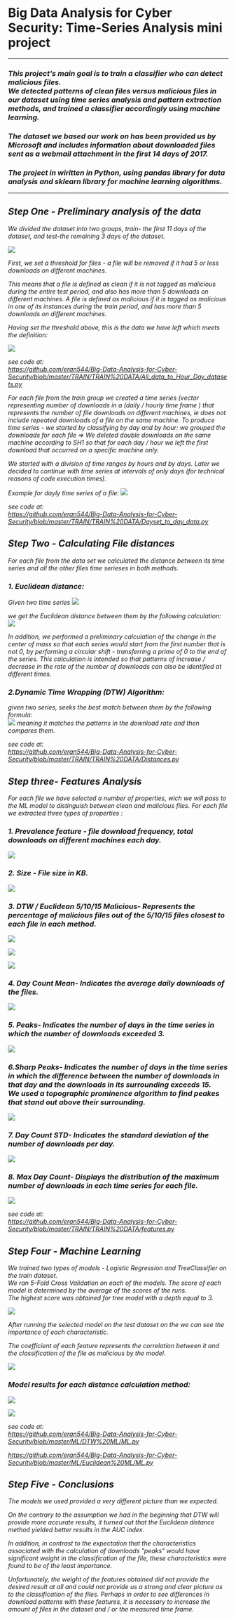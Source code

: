 # <b> Big Data Analysis for Cyber Security: Time-Series Analysis mini project </b>
<hr>


### <i> This project's main goal is to train a classifier who can detect malicious files.<br>                                        We detected patterns of clean files versus malicious files in our dataset using time series analysis and pattern extraction methods, and trained a classifier accordingly using machine learning. 
### <i> The dataset we based our work on has been provided us by Microsoft and includes information about downloaded files sent as a webmail attachment in the first 14 days of 2017.
### <i> The project in wiritten in Python, using pandas library for data analysis and sklearn library for machine learning algorithms.
<hr>


## Step One - Preliminary analysis of the data
We divided the dataset into two groups, train- the first 11 days of the dataset, and test-the remaining 3 days of the dataset.

![](https://github.com/eran544/Big-Data-Analysis-for-Cyber-Security/blob/master/results/images/1.JPG)

First, we set a threshold for files - a file will be removed if it had 5 or less downloads on different machines. 

This means that a file is defined as clean if it is not tagged as malicious during the entire test period, and also has more
than 5 downloads on different machines. 
A file is defined as malicious if it is tagged as malicious in one of its instances during the train period, and has more than 5 downloads on different machines.

Having set the threshold above, this is the data we have left which meets the definition:

![](https://github.com/eran544/Big-Data-Analysis-for-Cyber-Security/blob/master/results/images/2.jpg)

see code at: <br>
https://github.com/eran544/Big-Data-Analysis-for-Cyber-Security/blob/master/TRAIN/TRAIN%20DATA/All_data_to_Hour_Day_datasets.py

For each file from the train group we created a time series (vector representing number of downloads in a (daily / hourly time frame ) that represents the number of file downloads on different machines, ie does not include repeated downloads of a file on the same machine.
To produce time series - we started by classifying by day and by hour: we grouped the downloads for each file => We deleted double downloads on the same machine according to SH1 so that for each day / hour we left the first download that occurred on a specific machine only.

We started with a division of time ranges by hours and by days. Later we decided to continue with time series at intervals of only days (for technical reasons of code execution times).

Example for dayly time series of a file:
![](https://github.com/eran544/Big-Data-Analysis-for-Cyber-Security/blob/master/results/images/3.jpg)

see code at: <br>
https://github.com/eran544/Big-Data-Analysis-for-Cyber-Security/blob/master/TRAIN/TRAIN%20DATA/Dayset_to_day_data.py



## Step Two - Calculating File distances
For each file from the data set we calculated the distance between its time series and all the other files time serieses in both methods.


### 1. Euclidean distance: 
Given two time series 
![](https://github.com/eran544/Big-Data-Analysis-for-Cyber-Security/blob/master/results/images/time.JPG)

we get the Euclidean distance between them by the following calculation: <br>
![](https://github.com/eran544/Big-Data-Analysis-for-Cyber-Security/blob/master/results/images/ouc.JPG)

In addition, we performed a preliminary calculation of the change in the center of mass so that each series would start from the first number that is not 0, by performing a circular shift - transferring a prime of 0 to the end of the series. This calculation is intended so that patterns of increase / decrease in the rate of the number of downloads can also be identified at different times.

### 2.Dynamic Time Wrapping (DTW) Algorithm:
given two series, seeks the best match between them by the following formula: <br>
![](https://github.com/eran544/Big-Data-Analysis-for-Cyber-Security/blob/master/results/images/dtw.JPG)
meaning it matches the patterns in the download rate and then compares them.

see code at: <br>
https://github.com/eran544/Big-Data-Analysis-for-Cyber-Security/blob/master/TRAIN/TRAIN%20DATA/Distances.py



## Step three- Features Analysis
For each file we have selected a number of properties, wich we will pass to the ML model to distinguish between clean and malicious files. For each file we extracted three types of properties  :

### 1. Prevalence feature - file download frequency, total downloads on different machines each day.
![](https://github.com/eran544/Big-Data-Analysis-for-Cyber-Security/blob/master/results/images/PREVALENCE.jpg)

### 2. Size - File size in KB.
![](https://github.com/eran544/Big-Data-Analysis-for-Cyber-Security/blob/master/results/images/SIZE.png)

### 3. DTW / Euclidean 5/10/15 Malicious- Represents the percentage of malicious files out of the 5/10/15 files closest to each file in each method.
![](https://github.com/eran544/Big-Data-Analysis-for-Cyber-Security/blob/master/results/images/K5.png)

![](https://github.com/eran544/Big-Data-Analysis-for-Cyber-Security/blob/master/results/images/K10.png)

![](https://github.com/eran544/Big-Data-Analysis-for-Cyber-Security/blob/master/results/images/k15.JPG)

### 4. Day Count Mean- Indicates the average daily downloads of the files.
![](https://github.com/eran544/Big-Data-Analysis-for-Cyber-Security/blob/master/results/images/MEAN.jpg)

### 5. Peaks- Indicates the number of days in the time series in which the number of downloads exceeded 3.
![](https://github.com/eran544/Big-Data-Analysis-for-Cyber-Security/blob/master/results/images/PEAKS.jpg)

### 6.Sharp Peaks- Indicates the number of days in the time series in which the difference between the number of downloads in that day and the downloads in its surrounding exceeds 15.<br> We used a topographic  prominence algorithm to find peakes that stand out above their surrounding.
![](https://github.com/eran544/Big-Data-Analysis-for-Cyber-Security/blob/master/results/images/SHARPPEAKS.jpg)

### 7. Day Count STD- Indicates the standard deviation of the number of downloads per day.
![](https://github.com/eran544/Big-Data-Analysis-for-Cyber-Security/blob/master/results/images/STD.jpg)

### 8. Max Day Count- Displays the distribution of the maximum number of downloads in each time series for each file.
![](https://github.com/eran544/Big-Data-Analysis-for-Cyber-Security/blob/master/results/images/MAX.png)

see code at: <br>
https://github.com/eran544/Big-Data-Analysis-for-Cyber-Security/blob/master/TRAIN/TRAIN%20DATA/features.py



## Step Four - Machine Learning
We trained two types of models - Logistic Regression and TreeClassifier on the train dataset.<br> We ran 5-Fold Cross Validation on each of the models.
The score of each model is determined by the average of the scores of the runs.<br> The highest score was obtained for tree model with a depth equal to 3.

![](https://github.com/eran544/Big-Data-Analysis-for-Cyber-Security/blob/master/results/images/5FOLD.jpg)

After running the selected model on the test dataset on the we can see the importance of each characteristic.

The coefficient of each feature represents the correlation between it and the classification of the file as malicious by the model.

![](https://github.com/eran544/Big-Data-Analysis-for-Cyber-Security/blob/master/results/images/FEATURES.jpg)

### Model results for each distance calculation method:

![](https://github.com/eran544/Big-Data-Analysis-for-Cyber-Security/blob/master/results/images/RES1.png)

![](https://github.com/eran544/Big-Data-Analysis-for-Cyber-Security/blob/master/results/images/RES2.png)

see code at:<br>
https://github.com/eran544/Big-Data-Analysis-for-Cyber-Security/blob/master/ML/DTW%20ML/ML.py

https://github.com/eran544/Big-Data-Analysis-for-Cyber-Security/blob/master/ML/Euclidean%20ML/ML.py



## Step Five - Conclusions
The models we used provided a very different picture than we expected.

On the contrary to the assumption we had in the beginning that DTW will provide more accurate results, it turned out that the Euclidean distance method yielded better results in the AUC index.

In addition, in contrast to the expectation that the characteristics associated with the calculation of downloads "peaks" would have significant weight in the classification of the file, these characteristics were found to be of the least importance. 

Unfortunately, the weight of the features obtained did not provide the desired result at all and could not provide us a strong and clear picture as to the classification of the files.
Perhaps in order to see differences in download patterns with these features, it is necessary to increase the amount of files in the dataset and / or the measured time frame.

